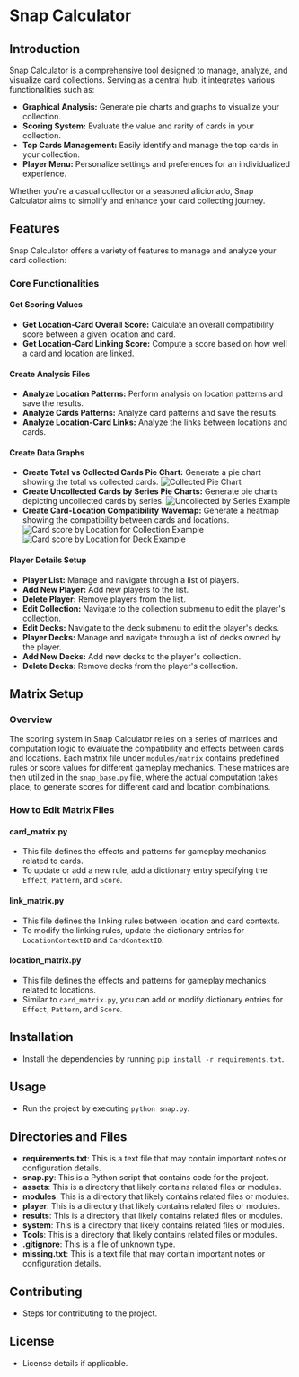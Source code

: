 # Snap Calculator

## Introduction

Snap Calculator is a comprehensive tool designed to manage, analyze, and visualize card collections. Serving as a central hub, it integrates various functionalities such as:

- **Graphical Analysis:** Generate pie charts and graphs to visualize your collection.
- **Scoring System:** Evaluate the value and rarity of cards in your collection.
- **Top Cards Management:** Easily identify and manage the top cards in your collection.
- **Player Menu:** Personalize settings and preferences for an individualized experience.

Whether you're a casual collector or a seasoned aficionado, Snap Calculator aims to simplify and enhance your card collecting journey.

## Features

Snap Calculator offers a variety of features to manage and analyze your card collection:

### Core Functionalities

#### Get Scoring Values
- **Get Location-Card Overall Score:** Calculate an overall compatibility score between a given location and card.
- **Get Location-Card Linking Score:** Compute a score based on how well a card and location are linked.

#### Create Analysis Files
- **Analyze Location Patterns:** Perform analysis on location patterns and save the results.
- **Analyze Cards Patterns:** Analyze card patterns and save the results.
- **Analyze Location-Card Links:** Analyze the links between locations and cards.

#### Create Data Graphs
- **Create Total vs Collected Cards Pie Chart:** Generate a pie chart showing the total vs collected cards.
![Collected Pie Chart](assets/images/collected_pie.png)
- **Create Uncollected Cards by Series Pie Charts:** Generate pie charts depicting uncollected cards by series.
![Uncollected by Series Example](assets/images/uncollected_series_pie.png)
- **Create Card-Location Compatibility Wavemap:** Generate a heatmap showing the compatibility between cards and locations.
![Card score by Location for Collection Example](assets/images/collection_example.png)
![Card score by Location for Deck Example](assets/images/deck_example.png)


#### Player Details Setup
- **Player List:** Manage and navigate through a list of players.
- **Add New Player:** Add new players to the list.
- **Delete Player:** Remove players from the list.
- **Edit Collection:** Navigate to the collection submenu to edit the player's collection.
- **Edit Decks:** Navigate to the deck submenu to edit the player's decks.
- **Player Decks:** Manage and navigate through a list of decks owned by the player.
- **Add New Decks:** Add new decks to the player's collection.
- **Delete Decks:** Remove decks from the player's collection.


## Matrix Setup

### Overview
The scoring system in Snap Calculator relies on a series of matrices and computation logic to evaluate the compatibility and effects between cards and locations. Each matrix file under `modules/matrix` contains predefined rules or score values for different gameplay mechanics. These matrices are then utilized in the `snap_base.py` file, where the actual computation takes place, to generate scores for different card and location combinations.

### How to Edit Matrix Files

#### card_matrix.py
- This file defines the effects and patterns for gameplay mechanics related to cards. 
- To update or add a new rule, add a dictionary entry specifying the `Effect`, `Pattern`, and `Score`.

#### link_matrix.py
- This file defines the linking rules between location and card contexts.
- To modify the linking rules, update the dictionary entries for `LocationContextID` and `CardContextID`.

#### location_matrix.py
- This file defines the effects and patterns for gameplay mechanics related to locations.
- Similar to `card_matrix.py`, you can add or modify dictionary entries for `Effect`, `Pattern`, and `Score`.




## Installation
- Install the dependencies by running `pip install -r requirements.txt`.

## Usage
- Run the project by executing `python snap.py`.

## Directories and Files
- **requirements.txt**: This is a text file that may contain important notes or configuration details.
- **snap.py**: This is a Python script that contains code for the project.
- **assets**: This is a directory that likely contains related files or modules.
- **modules**: This is a directory that likely contains related files or modules.
- **player**: This is a directory that likely contains related files or modules.
- **results**: This is a directory that likely contains related files or modules.
- **system**: This is a directory that likely contains related files or modules.
- **Tools**: This is a directory that likely contains related files or modules.
- **.gitignore**: This is a file of unknown type.
- **missing.txt**: This is a text file that may contain important notes or configuration details.

## Contributing
- Steps for contributing to the project.

## License
- License details if applicable.
